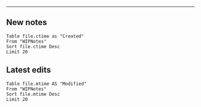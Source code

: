 ****
## New notes
```dataview
Table file.ctime as "Created"
From "WIPNotes"
Sort file.ctime Desc
Limit 20
```




## Latest edits
```dataview
Table file.mtime AS "Modified"
From "WIPNotes"
Sort file.mtime Desc
Limit 20 
```



